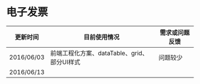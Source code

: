 # 电子发票

| 更新时间 | 目前使用情况 | 需求或问题反馈 |
| --- | --- | --- |
| 2016/06/03 | 前端工程化方案、dataTable、grid、部分UI样式 | 问题较少  |
| 2016/06/13 |  |  |
